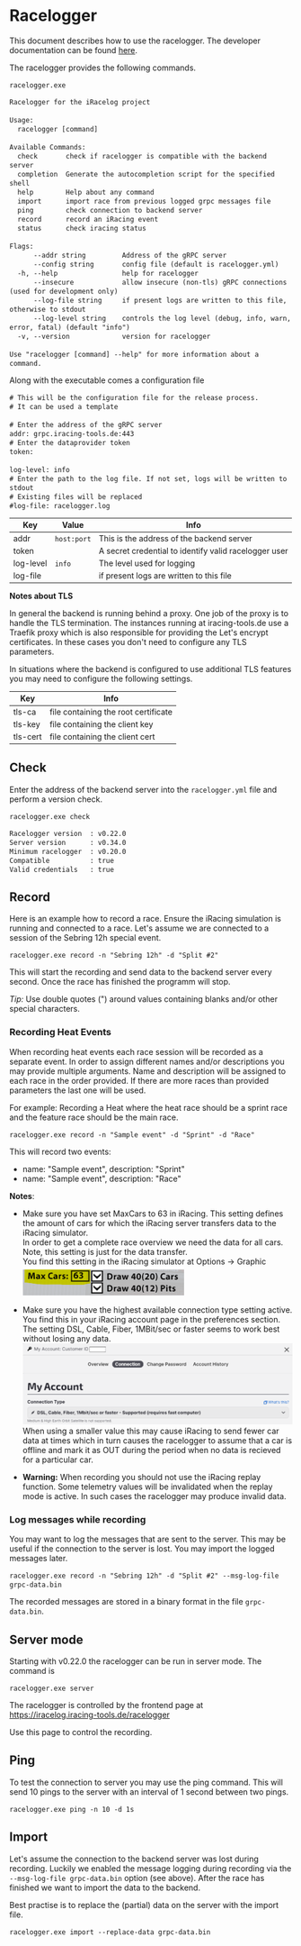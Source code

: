 # Racelogger

This document describes how to use the racelogger. The developer documentation can be found [here](./README-dev.md).

The racelogger provides the following commands.

```console
racelogger.exe
```

```
Racelogger for the iRacelog project

Usage:
  racelogger [command]

Available Commands:
  check       check if racelogger is compatible with the backend server
  completion  Generate the autocompletion script for the specified shell
  help        Help about any command
  import      import race from previous logged grpc messages file
  ping        check connection to backend server
  record      record an iRacing event
  status      check iracing status

Flags:
      --addr string         Address of the gRPC server
      --config string       config file (default is racelogger.yml)
  -h, --help                help for racelogger
      --insecure            allow insecure (non-tls) gRPC connections (used for development only)
      --log-file string     if present logs are written to this file, otherwise to stdout
      --log-level string    controls the log level (debug, info, warn, error, fatal) (default "info")
  -v, --version             version for racelogger

Use "racelogger [command] --help" for more information about a command.
```

Along with the executable comes a configuration file

```
# This will be the configuration file for the release process.
# It can be used a template

# Enter the address of the gRPC server
addr: grpc.iracing-tools.de:443
# Enter the dataprovider token
token:

log-level: info
# Enter the path to the log file. If not set, logs will be written to stdout
# Existing files will be replaced
#log-file: racelogger.log
```

| Key       | Value       | Info                                                  |
| --------- | ----------- | ----------------------------------------------------- |
| addr      | `host:port` | This is the address of the backend server             |
| token     |             | A secret credential to identify valid racelogger user |
| log-level | `info`      | The level used for logging                            |
| log-file  |             | if present logs are written to this file              |

**Notes about TLS**

In general the backend is running behind a proxy. One job of the proxy is to handle the TLS termination.
The instances running at iracing-tools.de use a Traefik proxy which is also responsible for providing the Let's encrypt certificates.
In these cases you don't need to configure any TLS parameters.

In situations where the backend is configured to use additional TLS features you may need to configure the following settings.

| Key      | Info                                 |
| -------- | ------------------------------------ |
| tls-ca   | file containing the root certificate |
| tls-key  | file containing the client key       |
| tls-cert | file containing the client cert      |

## Check

Enter the address of the backend server into the `racelogger.yml` file and perform a version check.

```console
racelogger.exe check
```

```
Racelogger version  : v0.22.0
Server version      : v0.34.0
Minimum racelogger  : v0.20.0
Compatible          : true
Valid credentials   : true
```

## Record

Here is an example how to record a race. Ensure the iRacing simulation is running and connected to a race.
Let's assume we are connected to a session of the Sebring 12h special event.

```console
racelogger.exe record -n "Sebring 12h" -d "Split #2"
```

This will start the recording and send data to the backend server every second. Once the race has finished the programm will stop.

_Tip:_ Use double quotes (") around values containing blanks and/or other special characters.

### Recording Heat Events

When recording heat events each race session will be recorded as a separate event. In order to assign different names and/or descriptions you may provide multiple arguments.
Name and description will be assigned to each race in the order provided. If there are more races than provided parameters the last one will be used.

For example: Recording a Heat where the heat race should be a sprint race and the feature race should be the main race.

```console
racelogger.exe record -n "Sample event" -d "Sprint" -d "Race"
```

This will record two events:

-   name: "Sample event", description: "Sprint"
-   name: "Sample event", description: "Race"

**Notes**:

-   Make sure you have set MaxCars to 63 in iRacing. This setting defines the amount of cars for which the iRacing server transfers data to the iRacing simulator.  
    In order to get a complete race overview we need the data for all cars. Note, this setting is just for the data transfer.  
    You find this setting in the iRacing simulator at Options -> Graphic  
    ![Max cars](docs/max-cars.png)

-   Make sure you have the highest available connection type setting active. You find this in your iRacing account page in the preferences section.  
     The setting DSL, Cable, Fiber, 1MBit/sec or faster seems to work best without losing any data.  
     ![](docs/account-settings.png)  
     When using a smaller value this may cause iRacing to send fewer car data at times which in turn causes the racelogger to assume that a car is offline and mark it as OUT during the period when no data is recieved for a particular car.

-   **Warning:** When recording you should not use the iRacing replay function. Some telemetry values will be invalidated when the replay mode is active. In such cases the racelogger may produce invalid data.

### Log messages while recording

You may want to log the messages that are sent to the server. This may be useful if the connection to the server is lost. You may import the logged messages later.

```console
racelogger.exe record -n "Sebring 12h" -d "Split #2" --msg-log-file grpc-data.bin
```

The recorded messages are stored in a binary format in the file `grpc-data.bin`.

## Server mode

Starting with v0.22.0 the racelogger can be run in server mode. The command is

```console
racelogger.exe server
```

The racelogger is controlled by the frontend page at https://iracelog.iracing-tools.de/racelogger

Use this page to control the recording.

## Ping

To test the connection to server you may use the ping command. This will send 10 pings to the server with an interval of 1 second between two pings.

```console
racelogger.exe ping -n 10 -d 1s
```

## Import

Let's assume the connection to the backend server was lost during recording. Luckily we enabled the message logging during recording via the `--msg-log-file grpc-data.bin` option (see above).
After the race has finished we want to import the data to the backend.

Best practise is to replace the (partial) data on the server with the import file.

```console
racelogger.exe import --replace-data grpc-data.bin
```
